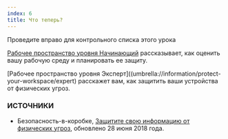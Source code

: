 ```yaml
---
index: 6
title: Что теперь?
---
```

Проведите вправо для контрольного списка этого урока

[Рабочее пространство уровня Начинающий](umbrella://information/protect-your-workspace/beginner) рассказывает, как оценить вашу рабочую среду и планировать ее защиту.

[Рабочее пространство уровня Эксперт]((umbrella://information/protect-your-workspace/expert) расскажет вам, как защитить ваши устройства от физических угроз.

### ИСТОЧНИКИ

* Безопасность-в-коробке, [Защитите свою информацию от физических угроз](https://securityinabox.org/en/guide/physical/), обновлено 28 июня 2018 года.